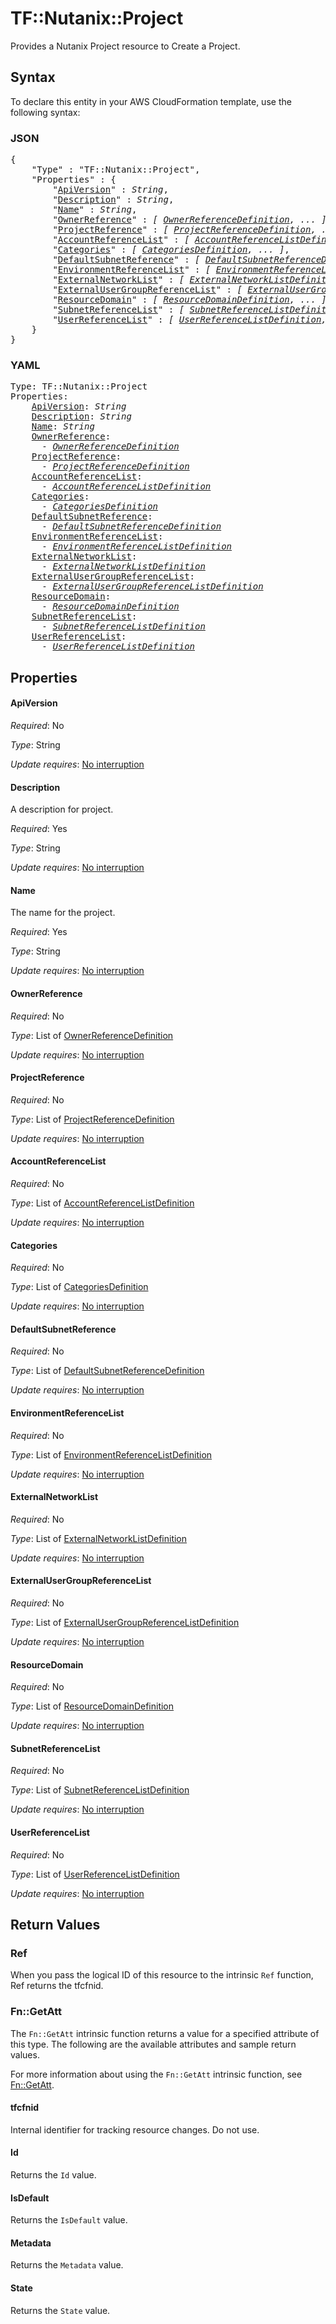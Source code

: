 # TF::Nutanix::Project

Provides a Nutanix Project resource to Create a Project.

## Syntax

To declare this entity in your AWS CloudFormation template, use the following syntax:

### JSON

<pre>
{
    "Type" : "TF::Nutanix::Project",
    "Properties" : {
        "<a href="#apiversion" title="ApiVersion">ApiVersion</a>" : <i>String</i>,
        "<a href="#description" title="Description">Description</a>" : <i>String</i>,
        "<a href="#name" title="Name">Name</a>" : <i>String</i>,
        "<a href="#ownerreference" title="OwnerReference">OwnerReference</a>" : <i>[ <a href="ownerreferencedefinition.md">OwnerReferenceDefinition</a>, ... ]</i>,
        "<a href="#projectreference" title="ProjectReference">ProjectReference</a>" : <i>[ <a href="projectreferencedefinition.md">ProjectReferenceDefinition</a>, ... ]</i>,
        "<a href="#accountreferencelist" title="AccountReferenceList">AccountReferenceList</a>" : <i>[ <a href="accountreferencelistdefinition.md">AccountReferenceListDefinition</a>, ... ]</i>,
        "<a href="#categories" title="Categories">Categories</a>" : <i>[ <a href="categoriesdefinition.md">CategoriesDefinition</a>, ... ]</i>,
        "<a href="#defaultsubnetreference" title="DefaultSubnetReference">DefaultSubnetReference</a>" : <i>[ <a href="defaultsubnetreferencedefinition.md">DefaultSubnetReferenceDefinition</a>, ... ]</i>,
        "<a href="#environmentreferencelist" title="EnvironmentReferenceList">EnvironmentReferenceList</a>" : <i>[ <a href="environmentreferencelistdefinition.md">EnvironmentReferenceListDefinition</a>, ... ]</i>,
        "<a href="#externalnetworklist" title="ExternalNetworkList">ExternalNetworkList</a>" : <i>[ <a href="externalnetworklistdefinition.md">ExternalNetworkListDefinition</a>, ... ]</i>,
        "<a href="#externalusergroupreferencelist" title="ExternalUserGroupReferenceList">ExternalUserGroupReferenceList</a>" : <i>[ <a href="externalusergroupreferencelistdefinition.md">ExternalUserGroupReferenceListDefinition</a>, ... ]</i>,
        "<a href="#resourcedomain" title="ResourceDomain">ResourceDomain</a>" : <i>[ <a href="resourcedomaindefinition.md">ResourceDomainDefinition</a>, ... ]</i>,
        "<a href="#subnetreferencelist" title="SubnetReferenceList">SubnetReferenceList</a>" : <i>[ <a href="subnetreferencelistdefinition.md">SubnetReferenceListDefinition</a>, ... ]</i>,
        "<a href="#userreferencelist" title="UserReferenceList">UserReferenceList</a>" : <i>[ <a href="userreferencelistdefinition.md">UserReferenceListDefinition</a>, ... ]</i>
    }
}
</pre>

### YAML

<pre>
Type: TF::Nutanix::Project
Properties:
    <a href="#apiversion" title="ApiVersion">ApiVersion</a>: <i>String</i>
    <a href="#description" title="Description">Description</a>: <i>String</i>
    <a href="#name" title="Name">Name</a>: <i>String</i>
    <a href="#ownerreference" title="OwnerReference">OwnerReference</a>: <i>
      - <a href="ownerreferencedefinition.md">OwnerReferenceDefinition</a></i>
    <a href="#projectreference" title="ProjectReference">ProjectReference</a>: <i>
      - <a href="projectreferencedefinition.md">ProjectReferenceDefinition</a></i>
    <a href="#accountreferencelist" title="AccountReferenceList">AccountReferenceList</a>: <i>
      - <a href="accountreferencelistdefinition.md">AccountReferenceListDefinition</a></i>
    <a href="#categories" title="Categories">Categories</a>: <i>
      - <a href="categoriesdefinition.md">CategoriesDefinition</a></i>
    <a href="#defaultsubnetreference" title="DefaultSubnetReference">DefaultSubnetReference</a>: <i>
      - <a href="defaultsubnetreferencedefinition.md">DefaultSubnetReferenceDefinition</a></i>
    <a href="#environmentreferencelist" title="EnvironmentReferenceList">EnvironmentReferenceList</a>: <i>
      - <a href="environmentreferencelistdefinition.md">EnvironmentReferenceListDefinition</a></i>
    <a href="#externalnetworklist" title="ExternalNetworkList">ExternalNetworkList</a>: <i>
      - <a href="externalnetworklistdefinition.md">ExternalNetworkListDefinition</a></i>
    <a href="#externalusergroupreferencelist" title="ExternalUserGroupReferenceList">ExternalUserGroupReferenceList</a>: <i>
      - <a href="externalusergroupreferencelistdefinition.md">ExternalUserGroupReferenceListDefinition</a></i>
    <a href="#resourcedomain" title="ResourceDomain">ResourceDomain</a>: <i>
      - <a href="resourcedomaindefinition.md">ResourceDomainDefinition</a></i>
    <a href="#subnetreferencelist" title="SubnetReferenceList">SubnetReferenceList</a>: <i>
      - <a href="subnetreferencelistdefinition.md">SubnetReferenceListDefinition</a></i>
    <a href="#userreferencelist" title="UserReferenceList">UserReferenceList</a>: <i>
      - <a href="userreferencelistdefinition.md">UserReferenceListDefinition</a></i>
</pre>

## Properties

#### ApiVersion

_Required_: No

_Type_: String

_Update requires_: [No interruption](https://docs.aws.amazon.com/AWSCloudFormation/latest/UserGuide/using-cfn-updating-stacks-update-behaviors.html#update-no-interrupt)

#### Description

A description for project.

_Required_: Yes

_Type_: String

_Update requires_: [No interruption](https://docs.aws.amazon.com/AWSCloudFormation/latest/UserGuide/using-cfn-updating-stacks-update-behaviors.html#update-no-interrupt)

#### Name

The name for the project.

_Required_: Yes

_Type_: String

_Update requires_: [No interruption](https://docs.aws.amazon.com/AWSCloudFormation/latest/UserGuide/using-cfn-updating-stacks-update-behaviors.html#update-no-interrupt)

#### OwnerReference

_Required_: No

_Type_: List of <a href="ownerreferencedefinition.md">OwnerReferenceDefinition</a>

_Update requires_: [No interruption](https://docs.aws.amazon.com/AWSCloudFormation/latest/UserGuide/using-cfn-updating-stacks-update-behaviors.html#update-no-interrupt)

#### ProjectReference

_Required_: No

_Type_: List of <a href="projectreferencedefinition.md">ProjectReferenceDefinition</a>

_Update requires_: [No interruption](https://docs.aws.amazon.com/AWSCloudFormation/latest/UserGuide/using-cfn-updating-stacks-update-behaviors.html#update-no-interrupt)

#### AccountReferenceList

_Required_: No

_Type_: List of <a href="accountreferencelistdefinition.md">AccountReferenceListDefinition</a>

_Update requires_: [No interruption](https://docs.aws.amazon.com/AWSCloudFormation/latest/UserGuide/using-cfn-updating-stacks-update-behaviors.html#update-no-interrupt)

#### Categories

_Required_: No

_Type_: List of <a href="categoriesdefinition.md">CategoriesDefinition</a>

_Update requires_: [No interruption](https://docs.aws.amazon.com/AWSCloudFormation/latest/UserGuide/using-cfn-updating-stacks-update-behaviors.html#update-no-interrupt)

#### DefaultSubnetReference

_Required_: No

_Type_: List of <a href="defaultsubnetreferencedefinition.md">DefaultSubnetReferenceDefinition</a>

_Update requires_: [No interruption](https://docs.aws.amazon.com/AWSCloudFormation/latest/UserGuide/using-cfn-updating-stacks-update-behaviors.html#update-no-interrupt)

#### EnvironmentReferenceList

_Required_: No

_Type_: List of <a href="environmentreferencelistdefinition.md">EnvironmentReferenceListDefinition</a>

_Update requires_: [No interruption](https://docs.aws.amazon.com/AWSCloudFormation/latest/UserGuide/using-cfn-updating-stacks-update-behaviors.html#update-no-interrupt)

#### ExternalNetworkList

_Required_: No

_Type_: List of <a href="externalnetworklistdefinition.md">ExternalNetworkListDefinition</a>

_Update requires_: [No interruption](https://docs.aws.amazon.com/AWSCloudFormation/latest/UserGuide/using-cfn-updating-stacks-update-behaviors.html#update-no-interrupt)

#### ExternalUserGroupReferenceList

_Required_: No

_Type_: List of <a href="externalusergroupreferencelistdefinition.md">ExternalUserGroupReferenceListDefinition</a>

_Update requires_: [No interruption](https://docs.aws.amazon.com/AWSCloudFormation/latest/UserGuide/using-cfn-updating-stacks-update-behaviors.html#update-no-interrupt)

#### ResourceDomain

_Required_: No

_Type_: List of <a href="resourcedomaindefinition.md">ResourceDomainDefinition</a>

_Update requires_: [No interruption](https://docs.aws.amazon.com/AWSCloudFormation/latest/UserGuide/using-cfn-updating-stacks-update-behaviors.html#update-no-interrupt)

#### SubnetReferenceList

_Required_: No

_Type_: List of <a href="subnetreferencelistdefinition.md">SubnetReferenceListDefinition</a>

_Update requires_: [No interruption](https://docs.aws.amazon.com/AWSCloudFormation/latest/UserGuide/using-cfn-updating-stacks-update-behaviors.html#update-no-interrupt)

#### UserReferenceList

_Required_: No

_Type_: List of <a href="userreferencelistdefinition.md">UserReferenceListDefinition</a>

_Update requires_: [No interruption](https://docs.aws.amazon.com/AWSCloudFormation/latest/UserGuide/using-cfn-updating-stacks-update-behaviors.html#update-no-interrupt)

## Return Values

### Ref

When you pass the logical ID of this resource to the intrinsic `Ref` function, Ref returns the tfcfnid.

### Fn::GetAtt

The `Fn::GetAtt` intrinsic function returns a value for a specified attribute of this type. The following are the available attributes and sample return values.

For more information about using the `Fn::GetAtt` intrinsic function, see [Fn::GetAtt](https://docs.aws.amazon.com/AWSCloudFormation/latest/UserGuide/intrinsic-function-reference-getatt.html).

#### tfcfnid

Internal identifier for tracking resource changes. Do not use.

#### Id

Returns the <code>Id</code> value.

#### IsDefault

Returns the <code>IsDefault</code> value.

#### Metadata

Returns the <code>Metadata</code> value.

#### State

Returns the <code>State</code> value.

